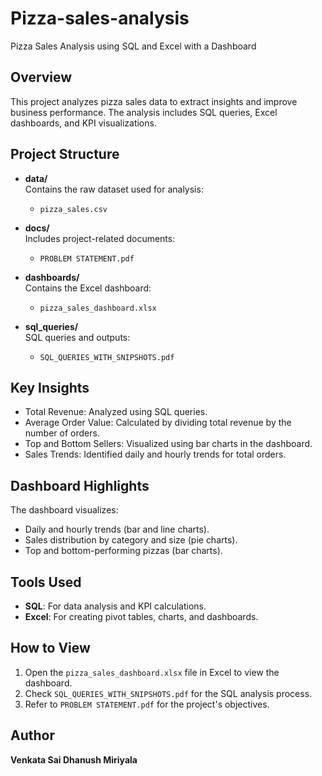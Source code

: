 # Pizza-sales-analysis
Pizza Sales Analysis using SQL and Excel with a Dashboard

## Overview
This project analyzes pizza sales data to extract insights and improve business performance. The analysis includes SQL queries, Excel dashboards, and KPI visualizations.

## Project Structure
- **data/**  
  Contains the raw dataset used for analysis:  
  - `pizza_sales.csv`

- **docs/**  
  Includes project-related documents:  
  - `PROBLEM STATEMENT.pdf`

- **dashboards/**  
  Contains the Excel dashboard:  
  - `pizza_sales_dashboard.xlsx`

- **sql_queries/**  
  SQL queries and outputs:  
  - `SQL_QUERIES_WITH_SNIPSHOTS.pdf`

## Key Insights
- Total Revenue: Analyzed using SQL queries.
- Average Order Value: Calculated by dividing total revenue by the number of orders.
- Top and Bottom Sellers: Visualized using bar charts in the dashboard.
- Sales Trends: Identified daily and hourly trends for total orders.

## Dashboard Highlights
The dashboard visualizes:
- Daily and hourly trends (bar and line charts).
- Sales distribution by category and size (pie charts).
- Top and bottom-performing pizzas (bar charts).

## Tools Used
- **SQL**: For data analysis and KPI calculations.
- **Excel**: For creating pivot tables, charts, and dashboards.

## How to View
1. Open the `pizza_sales_dashboard.xlsx` file in Excel to view the dashboard.
2. Check `SQL_QUERIES_WITH_SNIPSHOTS.pdf` for the SQL analysis process.
3. Refer to `PROBLEM STATEMENT.pdf` for the project's objectives.

## Author
**Venkata Sai Dhanush Miriyala**
